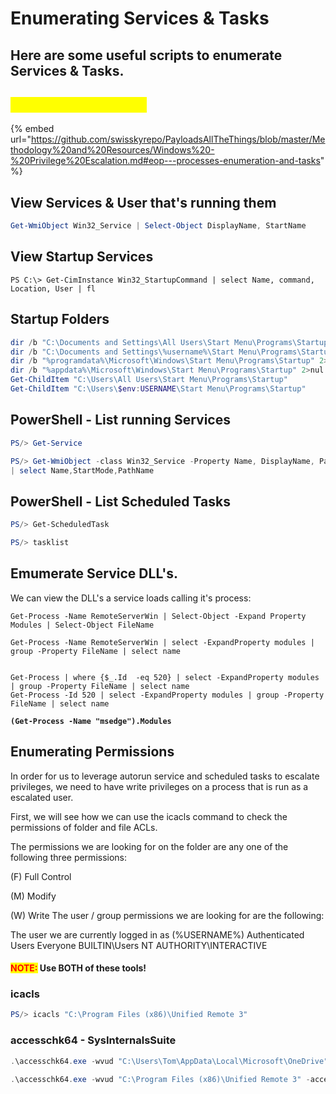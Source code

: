 # Enumerating Services & Tasks

## Here are some useful scripts to enumerate Services & Tasks.

## <mark style="color:yellow;">PayloadAllTheThings</mark>

{% embed url="https://github.com/swisskyrepo/PayloadsAllTheThings/blob/master/Methodology%20and%20Resources/Windows%20-%20Privilege%20Escalation.md#eop---processes-enumeration-and-tasks" %}



## View Services & User that's running them

```powershell
Get-WmiObject Win32_Service | Select-Object DisplayName, StartName
```

## View Startup Services

```
PS C:\> Get-CimInstance Win32_StartupCommand | select Name, command, Location, User | fl
```

## Startup Folders

```powershell
dir /b "C:\Documents and Settings\All Users\Start Menu\Programs\Startup" 2>nul
dir /b "C:\Documents and Settings\%username%\Start Menu\Programs\Startup" 2>nul
dir /b "%programdata%\Microsoft\Windows\Start Menu\Programs\Startup" 2>nul
dir /b "%appdata%\Microsoft\Windows\Start Menu\Programs\Startup" 2>nul
Get-ChildItem "C:\Users\All Users\Start Menu\Programs\Startup"
Get-ChildItem "C:\Users\$env:USERNAME\Start Menu\Programs\Startup"
```

## PowerShell - List running Services

```powershell
PS/> Get-Service
```

```powershell
PS/> Get-WmiObject -class Win32_Service -Property Name, DisplayName, PathName, StartMode | Where { $_.PathName -notlike "C:\Windows*" } 
| select Name,StartMode,PathName
```

## PowerShell - List Scheduled Tasks

```powershell
PS/> Get-ScheduledTask
```

```powershell
PS/> tasklist
```

## Emumerate Service DLL's.

We can view the DLL's a service loads calling it's process:

<pre class="language-powershell"><code class="lang-powershell">Get-Process -Name RemoteServerWin | Select-Object -Expand Property Modules | Select-Object FileName

Get-Process -Name RemoteServerWin | select -ExpandProperty modules | group -Property FileName | select name
<strong>
</strong>
Get-Process | where {$_.Id  -eq 520} | select -ExpandProperty modules | group -Property FileName | select name
Get-Process -Id 520 | select -ExpandProperty modules | group -Property FileName | select name
<strong>
</strong><strong>(Get-Process -Name "msedge").Modules
</strong></code></pre>

## Enumerating Permissions

In order for us to leverage autorun service and scheduled tasks to escalate privileges, we need to have write privileges on a process that is run as a escalated user.&#x20;

First, we will see how we can use the icacls command to check the permissions of folder and file ACLs.

The permissions we are looking for on the folder are any one of the following three permissions:

(F) Full Control

&#x20;(M) Modify

&#x20;(W) Write The user / group permissions we are looking for are the following:

The user we are currently logged in as (%USERNAME%) Authenticated Users Everyone BUILTIN\Users NT AUTHORITY\INTERACTIVE

#### <mark style="color:red;">NOTE:</mark> Use BOTH of these tools!

### icacls

```powershell
PS/> icacls "C:\Program Files (x86)\Unified Remote 3"
```

### accesschk64 - SysInternalsSuite

```powershell
.\accesschk64.exe -wvud "C:\Users\Tom\AppData\Local\Microsoft\OneDrive" -accepteula

.\accesschk64.exe -wvud "C:\Program Files (x86)\Unified Remote 3" -accepteula
```
